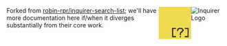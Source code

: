 
<img width="75px" height="75px" align="right" alt="Inquirer Logo" src="https://raw.githubusercontent.com/robin-rpr/inquirer-search-list/master/inquirer_prompt_readme.svg" title="Inquirer.js"/><img width="75px" height="75px" align="right" alt="Inquirer Logo" src="https://raw.githubusercontent.com/SBoudrias/Inquirer.js/master/assets/inquirer_readme.svg?sanitize=true" title="Inquirer.js"/>

Forked from [robin-rpr/inquirer-search-list](https://github.com/robin-rpr/inquirer-search-list); we'll have more documentation here if/when it diverges substantially from their core work.

<!--

# Overview
- [inquirer-search-list](#inquirer-search-list)
    - [Overview](#overview)
    - [Install](#install)
    - [Usage](#usage)
    - [Examples](#examples)

![](preview.gif)

# Inquirer Search List
This is a simple addon will give you the capabilty to fuzzy filter a list of items to select.

### `inquirer-search-list`

### Overview
1. [Install Guide](#install)
2. [Usage](#usage)
3. [Take a look at Examples](#examples)

---
![Preview](https://raw.githubusercontent.com/robin-rpr/inquirer-search-list/master/preview.gif)

## Install

```
$ npm i @elfiner/inquirer-search-list inquirer
```

## Usage

```js
const inquirer = require("inquirer");

inquirer.registerPrompt('search-list', require('@elfiner/inquirer-search-list'));
```

## Examples

See [examples](inquirer-search-list/blob/master/examples/) for details.

-->
